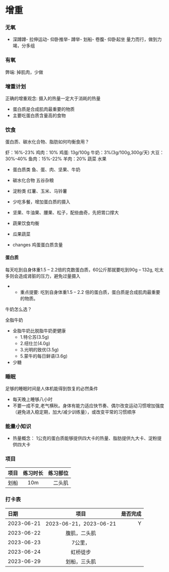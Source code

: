 # 增重

### 无氧

- 深蹲蹲- 拉伸运动- 仰卧推举- 蹲举- 划船- 卷腹- 仰卧起坐
量力而行，做到力竭，分多组

### 有氧
弊端: 掉肌肉，少做

### 增重计划

正确的增重观念: 摄入的热量一定大于消耗的热量

- 蛋白质是合成肌肉最重要的物质
- 主要吃蛋白质含量高的食物

### 饮食

蛋白质、碳水化合物、脂肪如何均衡食用？

虾：16%-23%
鸡肉：10%
鸡蛋: 13g/100g
牛奶：3%(3g/100g,300g/天)
大豆：30%-40%
鱼肉：15%-22%
羊肉：20%
蔬菜
水果

- 蛋白质类
  鱼、蛋、肉、坚果、牛奶
- 碳水化合物
 五谷杂粮

- 淀粉类
  红薯、玉米、马铃薯

- 少吃多餐，增加蛋白质的摄入
- 坚果、牛油果、腰果、松子，配些曲奇，先把胃口撑大

- 蔬果饮食均衡
-  瓜果蔬菜
  
- changes 鸡蛋蛋白质含量

#### 蛋白质

每天吃到自身体重1.5 – 2.2倍的克数蛋白质，60公斤那就要吃到90g – 132g,
吃太多则会造成肾脏的压力，避免过量摄入

+ * 重点提要: 吃到自身体重1.5 – 2.2 倍的蛋白质，蛋白质是合成肌肉最重要的物质。
    
牛奶怎么选？

全脂牛奶
- 全脂牛奶比脱脂牛奶更健康
    + 1.特仑苏(3.5g) 
    + 2.纽仕兰(4.0g)
    + 3.光明的致优(3.5g)
    + 5.蒙牛的每日鲜语(3.6g)
- 少糖

### 睡眠

足够的睡眠时间是人体机能得到恢复的必然条件
- 每天晚上睡够八小时
- 不要一成不变,老气横秋。身体有能力适应快节奏、偶尔改变运动习惯增加强度（避免进入稳定期，加大/减少训练量），或改变平常的习惯顺序

### 能量小知识

- 热量概念：
 1公克的蛋白质能够提供四大卡的热量、脂肪提供九大卡、淀粉提供四大卡

### 项目
|  项目 |    练习时长   |  练习部位  |
| :-----------|:----:|--------:|
|   划船  |   10m     |   二头肌  |


### 打卡表

| 日期         |  项目 |                    是否完成  |
| :-----------|:----:|                      --------:|
| 2023-06-21  | 2023-06-21，2023-06-21   |      Y    |
| 2023-06-22  |   腹肌，二头肌             |          |
| 2023-06-23  |    7公里，                |          |
| 2023-06-24  |        虹桥徒步            |          |
| 2023-06-29  |        划船，三头肌         |          |
